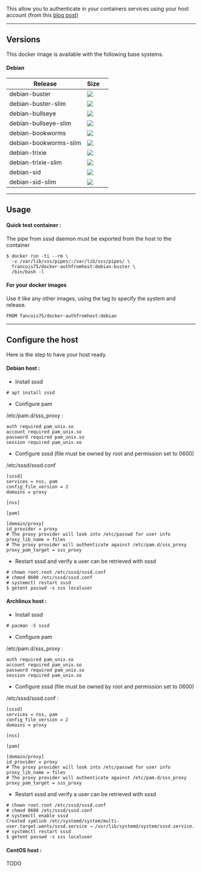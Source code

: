 
This allow you to authenticate in your containers services using your host account (from this [blog post](https://jhrozek.wordpress.com/2015/03/31/authenticating-a-docker-container-against-hosts-unix-accounts/))

----

## Versions

This docker image is available with the following base systems.

#### Debian

|Release|Size||
|---|---|---|
|debian-buster        | ![](https://img.shields.io/docker/image-size/francois75/docker-authfromhost/debian-buster.svg?style=for-the-badge) |
|debian-buster-slim   | ![](https://img.shields.io/docker/image-size/francois75/docker-authfromhost/debian-buster-slim.svg?style=for-the-badge) |
|debian-bullseye      | ![](https://img.shields.io/docker/image-size/francois75/docker-authfromhost/debian-bullseye.svg?style=for-the-badge) |
|debian-bullseye-slim | ![](https://img.shields.io/docker/image-size/francois75/docker-authfromhost/debian-bullseye-slim.svg?style=for-the-badge) |
|debian-bookworms     | ![](https://img.shields.io/docker/image-size/francois75/docker-authfromhost/debian-bookworms.svg?style=for-the-badge) |
|debian-bookworms-slim| ![](https://img.shields.io/docker/image-size/francois75/docker-authfromhost/debian-bookworms-slim.svg?style=for-the-badge) |
|debian-trixie        | ![](https://img.shields.io/docker/image-size/francois75/docker-authfromhost/debian-trixie.svg?style=for-the-badge) |
|debian-trixie-slim   | ![](https://img.shields.io/docker/image-size/francois75/docker-authfromhost/debian-trixie-slim.svg?style=for-the-badge) |
|debian-sid           | ![](https://img.shields.io/docker/image-size/francois75/docker-authfromhost/debian-sid.svg?style=for-the-badge) |
|debian-sid-slim      | ![](https://img.shields.io/docker/image-size/francois75/docker-authfromhost/debian-sid-slim.svg?style=for-the-badge) |

----
## Usage

#### Quick test container :

The pipe from sssd daemon must be exported from the host to the container

```
$ docker run -ti --rm \
  -v /var/lib/sss/pipes/:/var/lib/sss/pipes/ \
  francois75/docker-authfromhost:debian-buster \
  /bin/bash -l
```

#### For your docker images

Use it like any other images, using the tag to specify the system and release.

```
FROM fancois75/docker-authfromhost:debian
```

----
## Configure the host

Here is the step to have your host ready.

#### Debian host :

* Install sssd

```
# apt install sssd
```

* Configure pam

/etc/pam.d/sss_proxy :

```
auth required pam_unix.so
account required pam_unix.so
password required pam_unix.so
session required pam_unix.so
```

* Configure sssd (file must be owned by root and permission set to 0600)

/etc/sssd/sssd.conf

```
[sssd]
services = nss, pam
config_file_version = 2
domains = proxy

[nss]

[pam]

[domain/proxy]
id_provider = proxy
# The proxy provider will look into /etc/passwd for user info
proxy_lib_name = files
# The proxy provider will authenticate against /etc/pam.d/sss_proxy
proxy_pam_target = sss_proxy
```

* Restart sssd and verify a user can be retrieved with sssd

```
# chown root.root /etc/sssd/sssd.conf
# chmod 0600 /etc/sssd/sssd.conf
# systemctl restart sssd
$ getent passwd -s sss localuser
```

#### Archlinux host :

* Install sssd

```
# pacman -S sssd
```

* Configure pam

/etc/pam.d/sss_proxy :

```
auth required pam_unix.so
account required pam_unix.so
password required pam_unix.so
session required pam_unix.so
```

* Configure sssd (file must be owned by root and permission set to 0600)

/etc/sssd/sssd.conf :

```
[sssd]
services = nss, pam
config_file_version = 2
domains = proxy

[nss]

[pam]

[domain/proxy]
id_provider = proxy
# The proxy provider will look into /etc/passwd for user info
proxy_lib_name = files
# The proxy provider will authenticate against /etc/pam.d/sss_proxy
proxy_pam_target = sss_proxy
```

* Restart sssd and verify a user can be retrieved with sssd

```
# chown root.root /etc/sssd/sssd.conf
# chmod 0600 /etc/sssd/sssd.conf
# systemctl enable sssd
Created symlink /etc/systemd/system/multi-user.target.wants/sssd.service → /usr/lib/systemd/system/sssd.service.
# systemctl restart sssd
$ getent passwd -s sss localuser
```

#### CentOS host :

TODO

